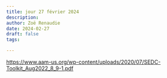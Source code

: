 ```yaml
---
title: jour 27 février 2024
description: 
author: Zoë Renaudie
date: 2024-02-27
draft: false
tags:

---
```



https://www.aam-us.org/wp-content/uploads/2020/07/SEDC-Toolkit_Aug2022_8_9-1.pdf

